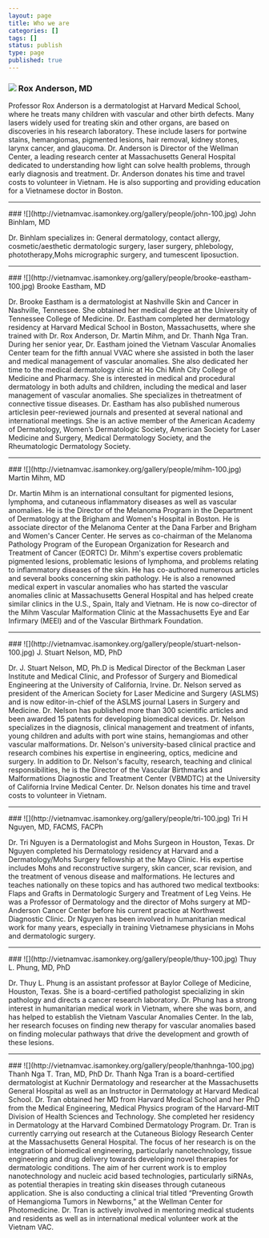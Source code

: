 ```yaml
---
layout: page
title: Who we are
categories: []
tags: []
status: publish
type: page
published: true
---
```


### ![](http://vietnamvac.isamonkey.org/gallery/people/rox-100.jpg) Rox Anderson, MD

Professor Rox Anderson is a dermatologist at Harvard Medical School, where he treats many children with vascular and other birth defects. Many lasers widely used for treating skin and other organs, are based on discoveries in his research laboratory. These include lasers for portwine stains, hemangiomas, pigmented lesions, hair removal, kidney stones, larynx cancer, and glaucoma. Dr. Anderson is Director of the Wellman Center, a leading research center at Massachusetts General Hospital dedicated to understanding how light can solve health problems, through early diagnosis and treatment. Dr. Anderson donates his time and travel costs to volunteer in Vietnam. He is also supporting and providing education for a Vietnamese doctor in Boston.

<hr>
###  ![](http://vietnamvac.isamonkey.org/gallery/people/john-100.jpg) John Binhlam, MD

Dr. Binhlam specializes in: General dermatology, contact allergy, cosmetic/aesthetic dermatologic surgery, laser surgery, phlebology, phototherapy,Mohs micrographic surgery, and tumescent liposuction.

<hr>
###  ![](http://vietnamvac.isamonkey.org/gallery/people/brooke-eastham-100.jpg) Brooke Eastham, MD

Dr. Brooke Eastham is a dermatologist at Nashville Skin and Cancer in Nashville, Tennessee. She obtained her medical degree at the University of Tennessee College of Medicine. Dr. Eastham completed her dermatology residency at Harvard Medical School in Boston, Massachusetts, where she trained with Dr. Rox Anderson, Dr. Martin Mihm, and Dr. Thanh Nga Tran. During her senior year, Dr. Eastham joined the Vietnam Vascular Anomalies Center team for the fifth annual VVAC where she assisted in both the laser and medical management of vascular anomalies. She also dedicated her time to the medical dermatology clinic at Ho Chi Minh City College of Medicine and Pharmacy. She is interested in medical and procedural dermatology in both adults and children, including the medical and laser management of vascular anomalies. She specializes in thetreatment of connective tissue diseases. Dr. Eastham has also published numerous articlesin peer-reviewed journals and presented at several national and international meetings. She is an active member of the American Academy of Dermatology, Women’s Dermatologic Society, American Society for Laser Medicine and Surgery, Medical Dermatology Society, and the Rheumatologic Dermatology Society.

<hr>
###  ![](http://vietnamvac.isamonkey.org/gallery/people/mihm-100.jpg) Martin Mihm, MD

Dr. Martin Mihm is an international consultant for pigmented lesions, lymphoma, and cutaneous inflammatory diseases as well as vascular anomalies. He is the Director of the Melanoma Program in the Department of Dermatology at the Brigham and Women's Hospital in Boston. He is associate director of the Melanoma Center at the Dana Farber and Brigham and Women's Cancer Center. He serves as co-chairman of the Melanoma Pathology Program of the European Organization for Research and Treatment of Cancer (EORTC) Dr. Mihm's expertise covers problematic pigmented lesions, problematic lesions of lymphoma, and problems relating to inflammatory diseases of the skin. He has co-authored numerous articles and several books concerning skin pathology. He is also a renowned medical expert in vascular anomalies who has started the vascular anomalies clinic at Massachusetts General Hospital and has helped create similar clinics in the U.S., Spain, Italy and Vietnam. He is now co-director of the Mihm Vascular Malformation Clinic at the Massachusetts Eye and Ear Infirmary (MEEI) and of the Vascular Birthmark Foundation.

<hr>
###  ![](http://vietnamvac.isamonkey.org/gallery/people/stuart-nelson-100.jpg) J. Stuart Nelson, MD, PhD

Dr. J. Stuart Nelson, MD, Ph.D is Medical Director of the Beckman Laser Institute and Medical Clinic, and Professor of Surgery and Biomedical Engineering at the University of California, Irvine. Dr. Nelson served as president of the American Society for Laser Medicine and Surgery (ASLMS) and is now editor-in-chief of the ASLMS journal Lasers in Surgery and Medicine. Dr. Nelson has published more than 300 scientific articles and been awarded 15 patents for developing biomedical devices. Dr. Nelson specializes in the diagnosis, clinical management and treatment of infants, young children and adults with port wine stains, hemangiomas and other vascular malformations. Dr. Nelson's university-based clinical practice and research combines his expertise in engineering, optics, medicine and surgery. In addition to Dr. Nelson's faculty, research, teaching and clinical responsibilities, he is the Director of the Vascular Birthmarks and Malformations Diagnostic and Treatment Center (VBMDTC) at the University of California Irvine Medical Center. Dr. Nelson donates his time and travel costs to volunteer in Vietnam.

<hr>
###  ![](http://vietnamvac.isamonkey.org/gallery/people/tri-100.jpg) Tri H Nguyen, MD, FACMS, FACPh

Dr. Tri Nguyen is a Dermatologist and Mohs Surgeon in Houston, Texas. Dr Nguyen completed his Dermatology residency at Harvard and a Dermatology/Mohs Surgery fellowship at the Mayo Clinic. His expertise includes Mohs and reconstructive surgery, skin cancer, scar revision, and the treatment of venous disease and malformations. He lectures and teaches nationally on these topics and has authored two medical textbooks: Flaps and Grafts in Dermatologic Surgery and Treatment of Leg Veins. He was a Professor of Dermatology and the director of Mohs surgery at MD-Anderson Cancer Center before his current practice at Northwest Diagnostic Clinic. Dr Nguyen has been involved in humanitarian medical work for many years, especially in training Vietnamese physicians in Mohs and dermatologic surgery.

<hr>
###  ![](http://vietnamvac.isamonkey.org/gallery/people/thuy-100.jpg) Thuy L. Phung, MD, PhD

Dr. Thuy L. Phung is an assistant professor at Baylor College of Medicine, Houston, Texas. She is a board-certified pathologist specializing in skin pathology and directs a cancer research laboratory. Dr. Phung has a strong interest in humanitarian medical work in Vietnam, where she was born, and has helped to establish the Vietnam Vascular Anomalies Center. In the lab, her research focuses on finding new therapy for vascular anomalies based on finding molecular pathways that drive the development and growth of these lesions.

<hr>
###  ![](http://vietnamvac.isamonkey.org/gallery/people/thanhnga-100.jpg) Thanh Nga T. Tran, MD, PhD
Dr. Thanh Nga Tran is a board-certified dermatologist at Kuchnir Dermatology and researcher  at the Massachusetts General Hospital as well as an Instructor in Dermatology at Harvard Medical School. Dr. Tran obtained her MD from Harvard Medical School and her PhD from the Medical Engineering, Medical Physics program of the Harvard-MIT Division of Health Sciences and Technology. She completed her residency in Dermatology at the Harvard Combined Dermatology Program. Dr. Tran is currently carrying out research at the Cutaneous Biology Research Center at the Massachusetts General Hospital. The focus of her research is on the integration of biomedical engineering, particularly nanotechnology, tissue engineering and drug delivery towards developing novel therapies for dermatologic conditions. The aim of her current work is to employ nanotechnology and nucleic acid based technologies, particularly siRNAs, as potential therapies in treating skin diseases through cutaneous application. She is also conducting a clinical trial titled “Preventing Growth of Hemangioma Tumors in Newborns,” at the Wellman Center for Photomedicine. Dr. Tran is actively involved in mentoring medical students and residents as well as in international medical volunteer work at the Vietnam VAC.
